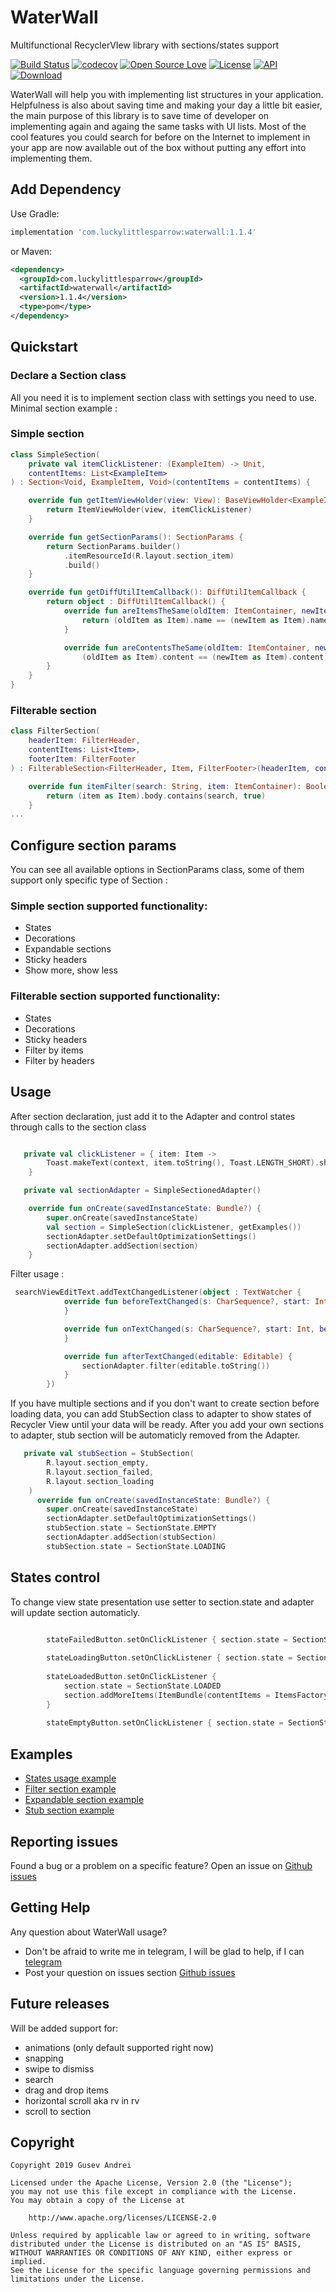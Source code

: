 # WaterWall
Multifunctional RecyclerVIew library with sections/states support

[![Build Status](https://travis-ci.com/LuckyLittleSparrow/WaterWall.svg?branch=master)](https://travis-ci.com/LuckyLittleSparrow/WaterWall)
[![codecov](https://codecov.io/gh/LuckyLittleSparrow/WaterWall/branch/master/graph/badge.svg)](https://codecov.io/gh/LuckyLittleSparrow/WaterWall)
[![Open Source Love](https://badges.frapsoft.com/os/v1/open-source.svg?v=102)](https://opensource.org/licenses/Apache-2.0)
[![License](https://img.shields.io/badge/license-Apache%202.0-blue.svg)](https://github.com/LuckyLittleSparrow/WaterWall/blob/master/LICENSE)
[![API](https://img.shields.io/badge/API-16%2B-brightgreen.svg?style=flat)](https://android-arsenal.com/api?level=16)
 [ ![Download](https://api.bintray.com/packages/luckylittlesparrow/WaterWall/com.luckylittlesparrow.waterwall/images/download.svg) ](https://bintray.com/luckylittlesparrow/WaterWall/com.luckylittlesparrow.waterwall/_latestVersion)


WaterWall will help you with implementing list structures in your application. Helpfulness is also about saving time and making your day a little bit easier, the main purpose of this library is to save time of developer on implementing again and againg the same tasks with UI lists. 
Most of the cool features you could search for before on the Internet to implement in your app are now available out of the box without putting any effort into implementing them.


## Add Dependency
Use Gradle:
```groovy
implementation 'com.luckylittlesparrow:waterwall:1.1.4'
```
or Maven:
```xml
<dependency>
  <groupId>com.luckylittlesparrow</groupId>
  <artifactId>waterwall</artifactId>
  <version>1.1.4</version>
  <type>pom</type>
</dependency>
```

## Quickstart


### Declare a Section class

All you need it is to implement section class with settings you need to use. Minimal section example :

### Simple section 

```kotlin
class SimpleSection(
    private val itemClickListener: (ExampleItem) -> Unit,
    contentItems: List<ExampleItem>
) : Section<Void, ExampleItem, Void>(contentItems = contentItems) {

    override fun getItemViewHolder(view: View): BaseViewHolder<ExampleItem> {
        return ItemViewHolder(view, itemClickListener)
    }

    override fun getSectionParams(): SectionParams {
        return SectionParams.builder()
            .itemResourceId(R.layout.section_item)
            .build()
    }

    override fun getDiffUtilItemCallback(): DiffUtilItemCallback {
        return object : DiffUtilItemCallback() {
            override fun areItemsTheSame(oldItem: ItemContainer, newItem: ItemContainer): Boolean {
                return (oldItem as Item).name == (newItem as Item).name
            }

            override fun areContentsTheSame(oldItem: ItemContainer, newItem: ItemContainer) =
                (oldItem as Item).content == (newItem as Item).content
        }
    }
}
```

### Filterable section 

```kotlin
class FilterSection(
    headerItem: FilterHeader,
    contentItems: List<Item>,
    footerItem: FilterFooter
) : FilterableSection<FilterHeader, Item, FilterFooter>(headerItem, contentItems, footerItem) {

    override fun itemFilter(search: String, item: ItemContainer): Boolean {
        return (item as Item).body.contains(search, true)
    }
...
```

## Configure section params

You can see all available options in SectionParams class, some of them support only specific type of Section :

### Simple section supported functionality:  
- States
- Decorations
- Expandable sections
- Sticky headers
- Show more, show less

### Filterable section supported functionality:  
- States
- Decorations
- Sticky headers
- Filter by items
- Filter by headers


## Usage
After section declaration, just add it to the Adapter and control states through calls to the section class
```kotlin

   private val clickListener = { item: Item ->
        Toast.makeText(context, item.toString(), Toast.LENGTH_SHORT).show()
    }

   private val sectionAdapter = SimpleSectionedAdapter()

    override fun onCreate(savedInstanceState: Bundle?) {
        super.onCreate(savedInstanceState)
        val section = SimpleSection(clickListener, getExamples())
        sectionAdapter.setDefaultOptimizationSettings()
        sectionAdapter.addSection(section)
    }
```

Filter usage :

```kotlin
 searchViewEditText.addTextChangedListener(object : TextWatcher {
            override fun beforeTextChanged(s: CharSequence?, start: Int, count: Int, after: Int) {
            }

            override fun onTextChanged(s: CharSequence?, start: Int, before: Int, count: Int) {
            }

            override fun afterTextChanged(editable: Editable) {
                sectionAdapter.filter(editable.toString())
            }
        })
```

If you have multiple sections and if you don't want to create section before loading data, you can add StubSection class to adapter to show states of Recycler View until your data will be ready. After you add your own sections to adapter, stub section will be automaticly removed from the Adapter.

```kotlin
   private val stubSection = StubSection(
        R.layout.section_empty,
        R.layout.section_failed,
        R.layout.section_loading
    )
      override fun onCreate(savedInstanceState: Bundle?) {
        super.onCreate(savedInstanceState)
        sectionAdapter.setDefaultOptimizationSettings()
        stubSection.state = SectionState.EMPTY
        sectionAdapter.addSection(stubSection)
        stubSection.state = SectionState.LOADING
```

## States control
To change view state presentation use setter to section.state and adapter will update section automaticly.
```kotlin

        stateFailedButton.setOnClickListener { section.state = SectionState.FAILED }
        
        stateLoadingButton.setOnClickListener { section.state = SectionState.LOADING }
        
        stateLoadedButton.setOnClickListener {
            section.state = SectionState.LOADED
            section.addMoreItems(ItemBundle(contentItems = ItemsFactory.getNumbersList()))
        }
        
        stateEmptyButton.setOnClickListener { section.state = SectionState.EMPTY }
```

## Examples

- [States usage example](app/src/main/java/com/luckylittlesparrow/waterwall/example/state/StateListFragment.kt)
- [Filter section example](app/src/main/java/com/luckylittlesparrow/waterwall/example/sectionedlist/FilterListFragment.kt)
- [Expandable section example](app/src/main/java/com/luckylittlesparrow/waterwall/example/expand/ExpandableListFragment.kt)
- [Stub section example](app/src/main/java/com/luckylittlesparrow/waterwall/example/stub/StubListFragment.kt)

## Reporting issues

Found a bug or a problem on a specific feature? Open an issue on [Github issues](https://github.com/LuckyLittleSparrow/WaterWall/issues)

## Getting Help

Any question about WaterWall usage? 
- Don't be afraid to write me in telegram, I will be glad to help, if I can [telegram](https://t.me/LuckySparrow)
- Post your question on issues section [Github issues](https://github.com/LuckyLittleSparrow/WaterWall/issues)

## Future releases
Will be added support for:
- animations (only default supported right now)
- snapping
- swipe to dismiss
- search
- drag and drop items
- horizontal scroll aka rv in rv
- scroll to section

## Copyright

    Copyright 2019 Gusev Andrei

    Licensed under the Apache License, Version 2.0 (the "License");
    you may not use this file except in compliance with the License.
    You may obtain a copy of the License at

        http://www.apache.org/licenses/LICENSE-2.0

    Unless required by applicable law or agreed to in writing, software
    distributed under the License is distributed on an "AS IS" BASIS,
    WITHOUT WARRANTIES OR CONDITIONS OF ANY KIND, either express or implied.
    See the License for the specific language governing permissions and
    limitations under the License.
